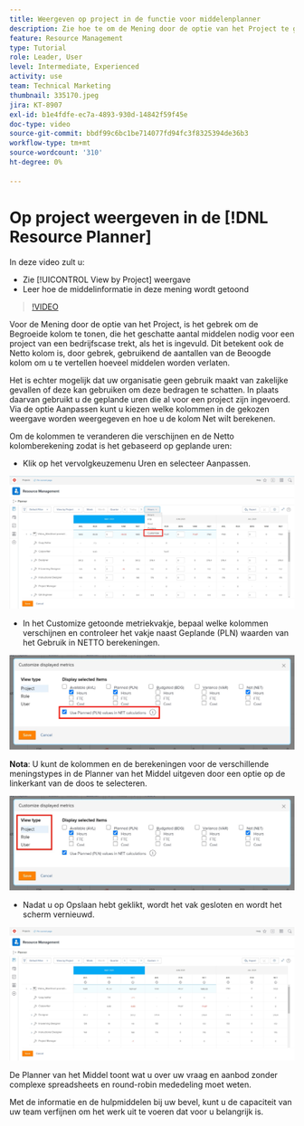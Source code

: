 ```yaml
---
title: Weergeven op project in de functie voor middelenplanner
description: Zie hoe te om de Mening door de optie van het Project te gebruiken en hoe de middelinformatie in deze mening wordt getoond.
feature: Resource Management
type: Tutorial
role: Leader, User
level: Intermediate, Experienced
activity: use
team: Technical Marketing
thumbnail: 335170.jpeg
jira: KT-8907
exl-id: b1e4fdfe-ec7a-4893-930d-14842f59f45e
doc-type: video
source-git-commit: bbdf99c6bc1be714077fd94fc3f8325394de36b3
workflow-type: tm+mt
source-wordcount: '310'
ht-degree: 0%

---
```


# Op project weergeven in de [!DNL Resource Planner]

In deze video zult u:

* Zie [!UICONTROL View by Project] weergave
* Leer hoe de middelinformatie in deze mening wordt getoond

>[!VIDEO](https://video.tv.adobe.com/v/335170/?quality=12&learn=on&enablevpops=1)

Voor de Mening door de optie van het Project, is het gebrek om de Begroeide kolom te tonen, die het geschatte aantal middelen nodig voor een project van een bedrijfscase trekt, als het is ingevuld. Dit betekent ook de Netto kolom is, door gebrek, gebruikend de aantallen van de Beoogde kolom om u te vertellen hoeveel middelen worden verlaten.

Het is echter mogelijk dat uw organisatie geen gebruik maakt van zakelijke gevallen of deze kan gebruiken om deze bedragen te schatten. In plaats daarvan gebruikt u de geplande uren die al voor een project zijn ingevoerd. Via de optie Aanpassen kunt u kiezen welke kolommen in de gekozen weergave worden weergegeven en hoe u de kolom Net wilt berekenen.

Om de kolommen te veranderen die verschijnen en de Netto kolomberekening zodat is het gebaseerd op geplande uren:

* Klik op het vervolgkeuzemenu Uren en selecteer Aanpassen.

![ pas optie in dropdown menu aan ](assets/NetHours01.png)

* In het Customize getoonde metriekvakje, bepaal welke kolommen verschijnen en controleer het vakje naast Geplande (PLN) waarden van het Gebruik in NETTO berekeningen.

![ Gebruik geplande waarden in NETTO berekeningsoptie ](assets/NetHours02.png)

**Nota**: U kunt de kolommen en de berekeningen voor de verschillende meningstypes in de Planner van het Middel uitgeven door een optie op de linkerkant van de doos te selecteren.

![ het typeopties van de Mening ](assets/NetHours03.jpg)

* Nadat u op Opslaan hebt geklikt, wordt het vak gesloten en wordt het scherm vernieuwd.

![ hulpmiddel van de de planner van het Middel ](assets/NetHours04.jpg)

De Planner van het Middel toont wat u over uw vraag en aanbod zonder complexe spreadsheets en round-robin mededeling moet weten.

Met de informatie en de hulpmiddelen bij uw bevel, kunt u de capaciteit van uw team verfijnen om het werk uit te voeren dat voor u belangrijk is.
